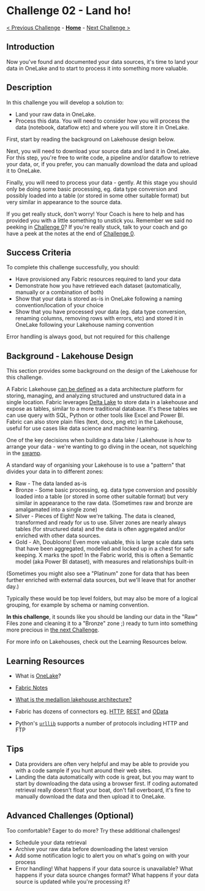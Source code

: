 # Challenge 02 - Land ho!

[< Previous Challenge](./Challenge-01.md) - **[Home](../README.md)** - [Next Challenge >](./Challenge-03.md)

## Introduction

Now you've found and documented your data sources, it's time to land your data in OneLake and to start to process it into something more valuable.

## Description

In this challenge you will develop a solution to:

- Land your raw data in OneLake.
- Process this data. You will need to consider how you will process the data (notebook, dataflow etc) and where you will store it in OneLake.

First, start by reading the background on Lakehouse design below. 

Next, you will need to download your source data and land it in OneLake. For this step, you're free to write code, a pipeline and/or dataflow to retrieve your data, or, if you prefer, you can manually download the data and upload it to OneLake. 

Finally, you will need to process your data - gently. At this stage you should only be doing some basic processing, eg. data type conversion and possibly loaded into a table (or stored in some other suitable format) but very similar in appearance to the source data.

If you get really stuck, don't worry! Your Coach is here to help and has provided you with a little something to unstick you. Remember we said no peeking in [Challenge 0](./Challenge-00.md)? If you're really stuck, talk to your coach and go have a peek at the notes at the end of [Challenge 0](./Challenge-00.md).

## Success Criteria

To complete this challenge successfully, you should:

- Have provisioned any Fabric resources required to land your data
- Demonstrate how you have retrieved each dataset (automatically, manually or a combination of both)
- Show that your data is stored as-is in OneLake following a naming convention/location of your choice
- Show that you have processed your data (eg. data type conversion, renaming columns, removing rows with errors, etc) and stored it in OneLake following your Lakehouse naming convention
  
Error handling is always good, but not required for this challenge

## Background - Lakehouse Design

This section provides some background on the design of the Lakehouse for this challenge.

A Fabric Lakehouse [can be defined](https://learn.microsoft.com/en-us/fabric/data-engineering/lakehouse-overview) as a data architecture platform for storing, managing, and analyzing structured and unstructured data in a single location. Fabric leverages [Delta Lake](https://delta.io/) to store data in a lakehouse and expose as tables, similar to a more traditional database. It's these tables we can use query with SQL, Python or other tools like Excel and Power BI. Fabric can also store plain files (text, docx, png etc) in the Lakehouse, useful for use cases like data science and machine learning.

One of the key decisions when building a data lake / Lakehouse is _how_ to arrange your data - we're wanting to go diving in the ocean, not squelching in the [swamp](https://en.wikipedia.org/wiki/Data_lake#Criticism). 

A standard way of organising your Lakehouse is to use a "pattern" that divides your data in to different zones:

- Raw - The data landed as-is
- Bronze - Some basic processing, eg. data type conversion and possibly loaded into a table (or stored in some other suitable format) but very similar in appearance to the raw data. (Sometimes raw and bronze are amalgamated into a single zone)
- Silver - Pieces of Eight! Now we're talking. The data is cleaned, transformed and ready for us to use. Silver zones are nearly always tables (for structured data) and the data is often aggregated and/or enriched with other data sources.
- Gold - Ah, Doubloons! Even more valuable, this is large scale data sets that have been aggregated, modelled and locked up in a chest for safe keeping. X marks the spot! In the Fabric world, this is often a Semantic model (aka Power BI dataset), with measures and relationships built-in

(Sometimes you might also see a "Platinum" zone for data that has been further enriched with external data sources, but we'll leave that for another day.)

Typically these would be top level folders, but may also be more of a logical grouping, for example by schema or naming convention.

**In this challenge**, it sounds like you should be landing our data in the "Raw" Files zone and cleaning it to a "Bronze" zone ;) ready to turn into something more precious in [the next Challenge](./Challenge-03.md).

For more info on Lakehouses, check out the Learning Resources below.

## Learning Resources

- What is [OneLake](https://learn.microsoft.com/en-us/fabric/onelake/onelake-overview)?
- [Fabric Notes](https://aka.ms/FabricNotes)
- [What is the medallion lakehouse architecture?](https://learn.microsoft.com/en-us/azure/databricks/lakehouse/medallion)

- Fabric has dozens of connectors eg. [HTTP](https://learn.microsoft.com/en-us/fabric/data-factory/connector-http), [REST](https://learn.microsoft.com/en-us/fabric/data-factory/connector-rest-overview) and [OData](https://learn.microsoft.com/en-us/fabric/data-factory/connector-odata-overview)
- Python's [``urllib``](https://docs.python.org/3/library/urllib.html) supports a number of protocols including HTTP and FTP
  
## Tips

- Data providers are often very helpful and may be able to provide you with a code sample if you hunt around their web sites.
- Landing the data automatically with code is great, but you may want to start by downloading the data using a browser first. If coding automated retrieval really doesn't float your boat, don't fall overboard, it's fine to manually download the data and then upload it to OneLake.

## Advanced Challenges (Optional)

Too comfortable?  Eager to do more?  Try these additional challenges!

- Schedule your data retrieval
- Archive your raw data before downloading the latest version
- Add some notification logic to alert you on what's going on with your process
- Error handling!  What happens if your data source is unavailable?  What happens if your data source changes format?  What happens if your data source is updated while you're processing it? 
